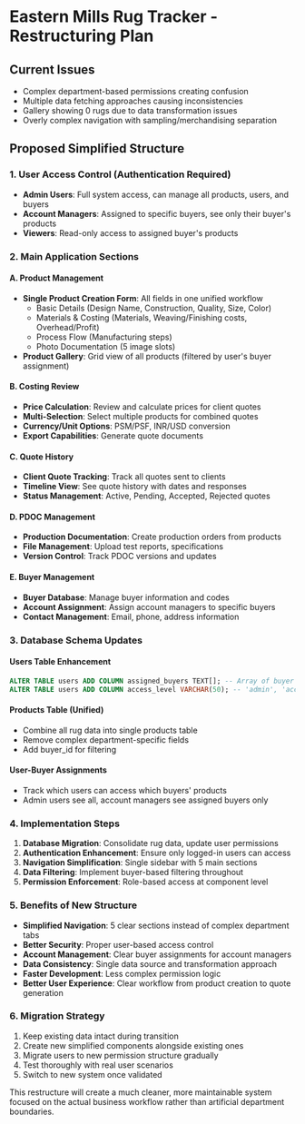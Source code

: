 # Eastern Mills Rug Tracker - Restructuring Plan

## Current Issues
- Complex department-based permissions creating confusion
- Multiple data fetching approaches causing inconsistencies
- Gallery showing 0 rugs due to data transformation issues
- Overly complex navigation with sampling/merchandising separation

## Proposed Simplified Structure

### 1. User Access Control (Authentication Required)
- **Admin Users**: Full system access, can manage all products, users, and buyers
- **Account Managers**: Assigned to specific buyers, see only their buyer's products
- **Viewers**: Read-only access to assigned buyer's products

### 2. Main Application Sections

#### A. Product Management
- **Single Product Creation Form**: All fields in one unified workflow
  - Basic Details (Design Name, Construction, Quality, Size, Color)
  - Materials & Costing (Materials, Weaving/Finishing costs, Overhead/Profit)
  - Process Flow (Manufacturing steps)
  - Photo Documentation (5 image slots)
- **Product Gallery**: Grid view of all products (filtered by user's buyer assignment)

#### B. Costing Review
- **Price Calculation**: Review and calculate prices for client quotes
- **Multi-Selection**: Select multiple products for combined quotes
- **Currency/Unit Options**: PSM/PSF, INR/USD conversion
- **Export Capabilities**: Generate quote documents

#### C. Quote History
- **Client Quote Tracking**: Track all quotes sent to clients
- **Timeline View**: See quote history with dates and responses
- **Status Management**: Active, Pending, Accepted, Rejected quotes

#### D. PDOC Management
- **Production Documentation**: Create production orders from products
- **File Management**: Upload test reports, specifications
- **Version Control**: Track PDOC versions and updates

#### E. Buyer Management
- **Buyer Database**: Manage buyer information and codes
- **Account Assignment**: Assign account managers to specific buyers
- **Contact Management**: Email, phone, address information

### 3. Database Schema Updates

#### Users Table Enhancement
```sql
ALTER TABLE users ADD COLUMN assigned_buyers TEXT[]; -- Array of buyer IDs
ALTER TABLE users ADD COLUMN access_level VARCHAR(50); -- 'admin', 'account_manager', 'viewer'
```

#### Products Table (Unified)
- Combine all rug data into single products table
- Remove complex department-specific fields
- Add buyer_id for filtering

#### User-Buyer Assignments
- Track which users can access which buyers' products
- Admin users see all, account managers see assigned buyers only

### 4. Implementation Steps

1. **Database Migration**: Consolidate rug data, update user permissions
2. **Authentication Enhancement**: Ensure only logged-in users can access
3. **Navigation Simplification**: Single sidebar with 5 main sections
4. **Data Filtering**: Implement buyer-based filtering throughout
5. **Permission Enforcement**: Role-based access at component level

### 5. Benefits of New Structure

- **Simplified Navigation**: 5 clear sections instead of complex department tabs
- **Better Security**: Proper user-based access control
- **Account Management**: Clear buyer assignments for account managers
- **Data Consistency**: Single data source and transformation approach
- **Faster Development**: Less complex permission logic
- **Better User Experience**: Clear workflow from product creation to quote generation

### 6. Migration Strategy

1. Keep existing data intact during transition
2. Create new simplified components alongside existing ones
3. Migrate users to new permission structure gradually
4. Test thoroughly with real user scenarios
5. Switch to new system once validated

This restructure will create a much cleaner, more maintainable system focused on the actual business workflow rather than artificial department boundaries.